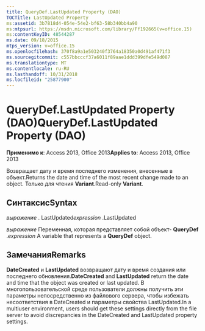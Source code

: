 ```yaml
---
title: QueryDef.LastUpdated Property (DAO)
TOCTitle: LastUpdated Property
ms:assetid: 3b7818d4-054e-54e2-bf63-58b340bb4a90
ms:mtpsurl: https://msdn.microsoft.com/library/Ff192665(v=office.15)
ms:contentKeyID: 48544287
ms.date: 09/18/2015
mtps_version: v=office.15
ms.openlocfilehash: 370f8a9a1e503240f3764a18350a0d491af471f3
ms.sourcegitcommit: c557bbcccf37a6011f89aae1ddd399dfe549d087
ms.translationtype: MT
ms.contentlocale: ru-RU
ms.lasthandoff: 10/31/2018
ms.locfileid: "25877900"
---
```

# <a name="querydeflastupdated-property-dao"></a><span data-ttu-id="aaf9d-102">QueryDef.LastUpdated Property (DAO)</span><span class="sxs-lookup"><span data-stu-id="aaf9d-102">QueryDef.LastUpdated Property (DAO)</span></span>


<span data-ttu-id="aaf9d-103">**Применимо к**: Access 2013, Office 2013</span><span class="sxs-lookup"><span data-stu-id="aaf9d-103">**Applies to**: Access 2013, Office 2013</span></span>

<span data-ttu-id="aaf9d-104">Возвращает дату и время последнего изменения, внесенные в объект.</span><span class="sxs-lookup"><span data-stu-id="aaf9d-104">Returns the date and time of the most recent change made to an object.</span></span> <span data-ttu-id="aaf9d-105">Только для чтения **Variant**.</span><span class="sxs-lookup"><span data-stu-id="aaf9d-105">Read-only **Variant**.</span></span>

## <a name="syntax"></a><span data-ttu-id="aaf9d-106">Синтаксис</span><span class="sxs-lookup"><span data-stu-id="aaf9d-106">Syntax</span></span>

<span data-ttu-id="aaf9d-107">*выражение* . LastUpdated</span><span class="sxs-lookup"><span data-stu-id="aaf9d-107">*expression* .LastUpdated</span></span>

<span data-ttu-id="aaf9d-108">*выражение* Переменная, которая представляет собой объект- **QueryDef** .</span><span class="sxs-lookup"><span data-stu-id="aaf9d-108">*expression* A variable that represents a **QueryDef** object.</span></span>

## <a name="remarks"></a><span data-ttu-id="aaf9d-109">Замечания</span><span class="sxs-lookup"><span data-stu-id="aaf9d-109">Remarks</span></span>

<span data-ttu-id="aaf9d-110">**DateCreated** и **LastUpdated** возвращают дату и время создания или последнего обновления.</span><span class="sxs-lookup"><span data-stu-id="aaf9d-110">**DateCreated** and **LastUpdated** return the date and time that the object was created or last updated.</span></span> <span data-ttu-id="aaf9d-111">В многопользовательской среде пользователи должны получить эти параметры непосредственно из файлового сервера, чтобы избежать несоответствия в DateCreated и параметры свойства LastUpdated.</span><span class="sxs-lookup"><span data-stu-id="aaf9d-111">In a multiuser environment, users should get these settings directly from the file server to avoid discrepancies in the DateCreated and LastUpdated property settings.</span></span>

